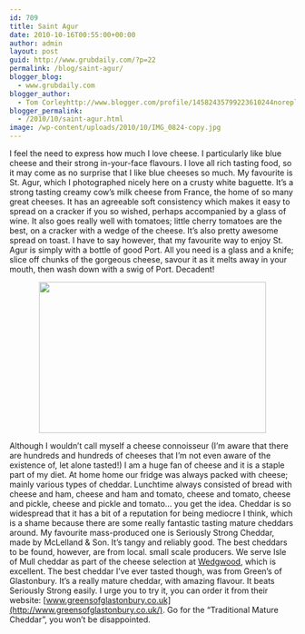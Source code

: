 ```yaml
---
id: 709
title: Saint Agur
date: 2010-10-16T00:55:00+00:00
author: admin
layout: post
guid: http://www.grubdaily.com/?p=22
permalink: /blog/saint-agur/
blogger_blog:
  - www.grubdaily.com
blogger_author:
  - Tom Corleyhttp://www.blogger.com/profile/14582435799223610244noreply@blogger.com
blogger_permalink:
  - /2010/10/saint-agur.html
image: /wp-content/uploads/2010/10/IMG_0824-copy.jpg
---
```

I feel the need to express how much I love cheese. I particularly like blue cheese and their strong in-your-face flavours. I love all rich tasting food, so it may come as no surprise that I like blue cheeses so much. My favourite is St. Agur, which I photographed nicely here on a crusty white baguette. It&#8217;s a strong tasting creamy cow&#8217;s milk cheese from France, the home of so many great cheeses. It has an agreeable soft consistency which makes it easy to spread on a cracker if you so wished, perhaps accompanied by a glass of wine. It also goes really&nbsp;well with tomatoes; little cherry tomatoes are the best, on a cracker with a wedge of the cheese. It&#8217;s also pretty awesome spread on toast.&nbsp;I have to say however,&nbsp;that my favourite way to enjoy St. Agur is simply with a bottle of good Port. All you need is a glass and a knife; slice off chunks of the gorgeous cheese, savour it as it melts away in your mouth, then wash down with a swig of Port. Decadent! 

<div class="separator" style="clear: both; text-align: center;">
  <a href="http://1.bp.blogspot.com/_BmWnKiMNzDk/TLjyf6NjmrI/AAAAAAAAAJE/I5mn2sK-QEg/s1600/IMG_0824+copy.jpg" imageanchor="1" style="margin-left: 1em; margin-right: 1em;"><img border="0" height="266" src="http://www.grubdaily.com/wp-content/uploads/image-import/_BmWnKiMNzDk/TLjyf6NjmrI/AAAAAAAAAJE/I5mn2sK-QEg/s400/IMG_0824%2Bcopy.jpg" width="400" /></a>
</div>

Although I wouldn&#8217;t call myself a cheese connoisseur (I&#8217;m aware that there are hundreds and hundreds of cheeses that I&#8217;m not even aware of the existence of, let alone tasted!) I am a huge fan of cheese and it is a staple part of my diet. At home home our fridge was always packed with cheese; mainly various types of cheddar. Lunchtime always consisted of bread with cheese and ham, cheese and ham and tomato, cheese and tomato, cheese and pickle, cheese and pickle and tomato&#8230; you get the idea. Cheddar is so widespread that it has a bit of a reputation for being mediocre I think, which is a shame because there are some really fantastic tasting mature cheddars around. My favourite mass-produced one is Seriously Strong Cheddar, made by McLelland & Son. It&#8217;s tangy and reliably good. The best cheddars to be found, however, are from local. small scale producers. We serve Isle of Mull cheddar as part of the cheese selection at [Wedgwood](http://www.wedgwoodtherestaurant.co.uk/), which is excellent. The best cheddar I&#8217;ve ever tasted though, was from Green&#8217;s of Glastonbury. It&#8217;s a really mature cheddar, with amazing flavour. It beats Seriously Strong easily. I urge you to try it, you can order it from their website:&nbsp;[www.greensofglastonbury.co.uk](http://www.greensofglastonbury.co.uk/). Go for the &#8220;Traditional Mature Cheddar&#8221;, you won&#8217;t be disappointed. 

<div class="separator" style="clear: both; text-align: center;">
</div>

<div class="separator" style="clear: both; text-align: left;">
</div>